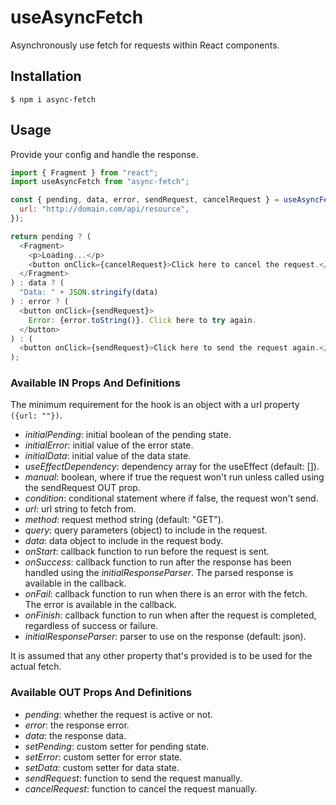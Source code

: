 # useAsyncFetch

Asynchronously use fetch for requests within React components.

## Installation

```
$ npm i async-fetch
```

## Usage

Provide your config and handle the response.

```javascript
import { Fragment } from "react";
import useAsyncFetch from "async-fetch";

const { pending, data, error, sendRequest, cancelRequest } = useAsyncFetch({
  url: "http://domain.com/api/resource",
});

return pending ? (
  <Fragment>
    <p>Loading...</p>
    <button onClick={cancelRequest}>Click here to cancel the request.</button>
  </Fragment>
) : data ? (
  "Data: " + JSON.stringify(data)
) : error ? (
  <button onClick={sendRequest}>
    Error: {error.toString()}. Click here to try again.
  </button>
) : (
  <button onClick={sendRequest}>Click here to send the request again.</button>
);
```

### Available IN Props And Definitions

The minimum requirement for the hook is an object with a url property `({url: ""})`.

- _initialPending_: initial boolean of the pending state.
- _initialError_: initial value of the error state.
- _initialData_: initial value of the data state.
- _useEffectDependency_: dependency array for the useEffect (default: []).
- _manual_: boolean, where if true the request won't run unless called using the sendRequest OUT prop.
- _condition_: conditional statement where if false, the request won't send.
- _url_: url string to fetch from.
- _method_: request method string (default: "GET").
- _query_: query parameters (object) to include in the request.
- _data_: data object to include in the request body.
- _onStart_: callback function to run before the request is sent.
- _onSuccess_: callback function to run after the response has been handled using the _initialResponseParser_. The parsed response is available in the callback.
- _onFail_: callback function to run when there is an error with the fetch. The error is available in the callback.
- _onFinish_: callback function to run when after the request is completed, regardless of success or failure.
- _initialResponseParser_: parser to use on the response (default: json).

It is assumed that any other property that's provided is to be used for the actual fetch.

### Available OUT Props And Definitions

- _pending_: whether the request is active or not.
- _error_: the response error.
- _data_: the response data.
- _setPending_: custom setter for pending state.
- _setError_: custom setter for error state.
- _setData_: custom setter for data state.
- _sendRequest_: function to send the request manually.
- _cancelRequest_: function to cancel the request manually.

